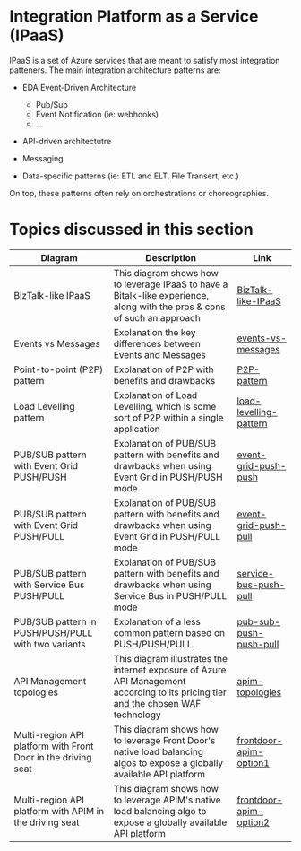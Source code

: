 # Integration Platform as a Service (IPaaS)

IPaaS is a set of Azure services that are meant to satisfy most integration patteners. The main integration architecture patterns are:

- EDA Event-Driven Architecture
    - Pub/Sub
    - Event Notification (ie: webhooks)
    - ...
    
- API-driven architectutre
- Messaging
- Data-specific patterns (ie: ETL and ELT, File Transert, etc.)

On top, these patterns often rely on orchestrations or choreographies.

# Topics discussed in this section

| Diagram | Description |Link
| ----------- | ----------- | ----------- |
| BizTalk-like IPaaS | This diagram shows how to leverage IPaaS to have a Bitalk-like experience, along with the pros & cons of such an approach|[BizTalk-like-IPaaS](./patterns/biztalk-like-IPaaS-pattern.md) |
| Events vs Messages | Explanation the key differences between Events and Messages|[events-vs-messages](./patterns/event-driven-and-messaging-architecture) |
| Point-to-point (P2P) pattern | Explanation of P2P with benefits and drawbacks|[P2P-pattern](./patterns/event-driven-and-messaging-architecture/point-to-point.md) |
| Load Levelling pattern | Explanation of Load Levelling, which is some sort of P2P within a single application|[load-levelling-pattern](./patterns/event-driven-and-messaging-architecture/load-levelling.md) |
| PUB/SUB pattern with Event Grid PUSH/PUSH| Explanation of PUB/SUB pattern with benefits and drawbacks when using Event Grid in PUSH/PUSH mode|[event-grid-push-push](./patterns/event-driven-and-messaging-architecture/pub-sub-event-grid.md) |
| PUB/SUB pattern with Event Grid PUSH/PULL| Explanation of PUB/SUB pattern with benefits and drawbacks when using Event Grid in PUSH/PULL mode|[event-grid-push-pull](./patterns/event-driven-and-messaging-architecture/pub-sub-event-grid-pull.md) |
| PUB/SUB pattern with Service Bus PUSH/PULL| Explanation of PUB/SUB pattern with benefits and drawbacks when using Service Bus in PUSH/PULL mode|[service-bus-push-pull](./patterns/event-driven-and-messaging-architecture/pub-sub-servicebus.md) |
| PUB/SUB pattern in PUSH/PUSH/PULL with two variants| Explanation of a less common pattern based on PUSH/PUSH/PULL.|[pub-sub-push-push-pull](./patterns/event-driven-and-messaging-architecture/pub-sub-push-push-pull.md) |
| API Management topologies | This diagram illustrates the internet exposure of Azure API Management according to its pricing tier and the chosen WAF technology|[apim-topologies](./api%20management/topologies.md) |
| Multi-region API platform with Front Door in the driving seat| This diagram shows how to leverage Front Door's native load balancing algos to expose a globally available API platform|[frontdoor-apim-option1](./api%20management/multi-region-setup/frontdoorapim1.md) |
| Multi-region API platform with APIM in the driving seat| This diagram shows how to leverage APIM's native load balancing algo to expose a globally available API platform|[frontdoor-apim-option2](./api%20management/multi-region-setup/frontdoorapim2.md) |